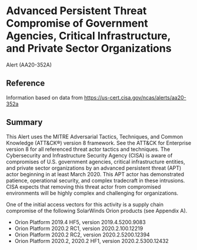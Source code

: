 # Advanced Persistent Threat Compromise of Government Agencies, Critical Infrastructure, and Private Sector Organizations
Alert (AA20-352A)

## Reference
Information based on data from https://us-cert.cisa.gov/ncas/alerts/aa20-352a


## Summary
This Alert uses the MITRE Adversarial Tactics, Techniques, and Common Knowledge (ATT&CK®) version 8 framework. See the ATT&CK for Enterprise version 8 for all referenced threat actor tactics and techniques.
The Cybersecurity and Infrastructure Security Agency (CISA) is aware of compromises of U.S. government agencies, critical infrastructure entities, and private sector organizations by an advanced persistent threat (APT) actor beginning in at least March 2020. This APT actor has demonstrated patience, operational security, and complex tradecraft in these intrusions. CISA expects that removing this threat actor from compromised environments will be highly complex and challenging for organizations.

One of the initial access vectors for this activity is a supply chain compromise of the following SolarWinds Orion products (see Appendix A).

* Orion Platform 2019.4 HF5, version 2019.4.5200.9083
* Orion Platform 2020.2 RC1, version 2020.2.100.12219
* Orion Platform 2020.2 RC2, version 2020.2.5200.12394
* Orion Platform 2020.2, 2020.2 HF1, version 2020.2.5300.12432
